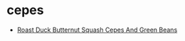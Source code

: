 # cepes

 * [Roast Duck Butternut Squash Cepes And Green Beans](../../index/r/roast-duck-butternut-squash-cepes-and-green-beans-361329.json)
